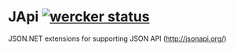 # JApi [![wercker status](https://app.wercker.com/status/921dc9bb097fefe5cc06bd2b561e073c/s/master "wercker status")](https://app.wercker.com/project/byKey/921dc9bb097fefe5cc06bd2b561e073c)
JSON.NET extensions for supporting JSON API (http://jsonapi.org/)
